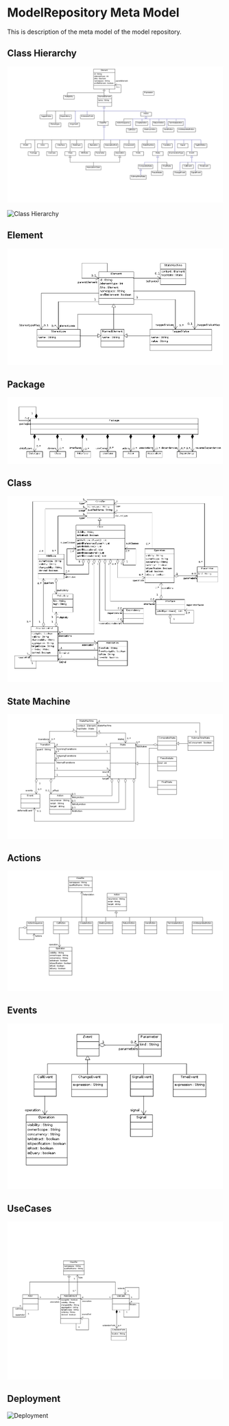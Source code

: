 ModelRepository Meta Model
==========================
This is description of the meta model of the model repository.

Class Hierarchy
---------------
![Class Hierarchy](ClassHierarchy.png)

<img src="https://github.com/lsolbach/ModelRepository/blob/master/doc/ClassHierarchy.png" alt="Class Hierarchy"/>

Element
-------
![Element](Element.png)


Package
-------
![Package](Package.png)


Class
-----
![Class](Class.png)


State Machine
-------------
![State Machine](StateMachine.png)


Actions
-------
![Actions](Actions.png)


Events
------
![Events](Events.png)


UseCases
--------
![UseCases](UseCases.png)


Deployment
----------
![Deployment](Deployment.png)

